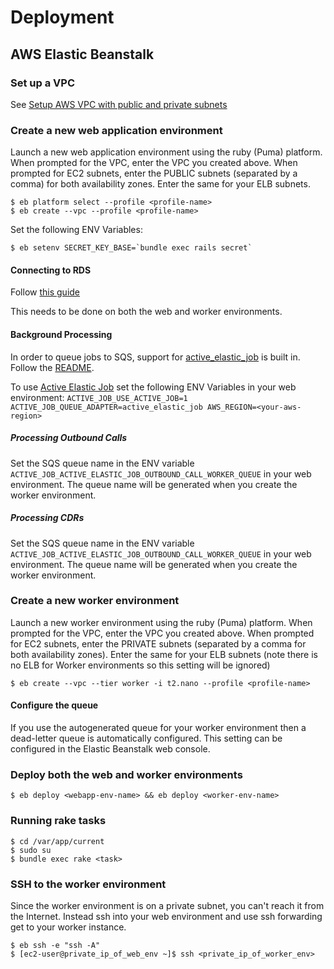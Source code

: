 # Deployment

## AWS Elastic Beanstalk

### Set up a VPC

See [Setup AWS VPC with public and private subnets](https://github.com/dwilkie/twilreapi/blob/master/docs/AWS_VPC_SETUP.md)

### Create a new web application environment

Launch a new web application environment using the ruby (Puma) platform. When prompted for the VPC, enter the VPC you created above. When prompted for EC2 subnets, enter the PUBLIC subnets (separated by a comma) for both availability zones. Enter the same for your ELB subnets.

```
$ eb platform select --profile <profile-name>
$ eb create --vpc --profile <profile-name>
```

Set the following ENV Variables:

```
$ eb setenv SECRET_KEY_BASE=`bundle exec rails secret`
```

#### Connecting to RDS

Follow [this guide](https://docs.aws.amazon.com/elasticbeanstalk/latest/dg/AWSHowTo.RDS.html?icmpid=docs_elasticbeanstalk_console)

This needs to be done on both the web and worker environments.

#### Background Processing

In order to queue jobs to SQS, support for [active_elastic_job](https://github.com/tawan/active-elastic-job) is built in. Follow the [README](https://github.com/tawan/active-elastic-job).

To use [Active Elastic Job](https://github.com/tawan/active-elastic-job) set the following ENV Variables in your web environment: `ACTIVE_JOB_USE_ACTIVE_JOB=1 ACTIVE_JOB_QUEUE_ADAPTER=active_elastic_job AWS_REGION=<your-aws-region>`

##### Processing Outbound Calls

Set the SQS queue name in the ENV variable `ACTIVE_JOB_ACTIVE_ELASTIC_JOB_OUTBOUND_CALL_WORKER_QUEUE` in your web environment. The queue name will be generated when you create the worker environment.

##### Processing CDRs

Set the SQS queue name in the ENV variable `ACTIVE_JOB_ACTIVE_ELASTIC_JOB_OUTBOUND_CALL_WORKER_QUEUE` in your web environment. The queue name will be generated when you create the worker environment.

### Create a new worker environment

Launch a new worker environment using the ruby (Puma) platform. When prompted for the VPC, enter the VPC you created above. When prompted for EC2 subnets, enter the PRIVATE subnets (separated by a comma for both availability zones). Enter the same for your ELB subnets (note there is no ELB for Worker environments so this setting will be ignored)

```
$ eb create --vpc --tier worker -i t2.nano --profile <profile-name>
```

#### Configure the queue

If you use the autogenerated queue for your worker environment then a dead-letter queue is automatically configured. This setting can be configured in the Elastic Beanstalk web console.

### Deploy both the web and worker environments

```
$ eb deploy <webapp-env-name> && eb deploy <worker-env-name>
```

### Running rake tasks

```
$ cd /var/app/current
$ sudo su
$ bundle exec rake <task>
```

### SSH to the worker environment

Since the worker environment is on a private subnet, you can't reach it from the Internet. Instead ssh into your web environment and use ssh forwarding get to your worker instance.

```
$ eb ssh -e "ssh -A"
$ [ec2-user@private_ip_of_web_env ~]$ ssh <private_ip_of_worker_env>
```

